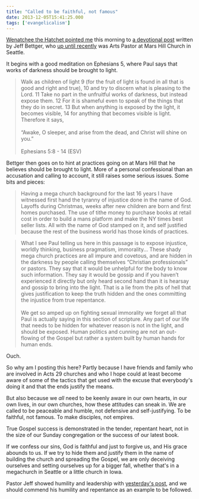 ```yaml
---
title: "Called to be faithful, not famous"
date: 2013-12-05T15:41:25.000
tags: ['evangelicalism']
---
```


[Wenatchee the Hatchet pointed me](http://wenatcheethehatchet.blogspot.com/2013/12/jeff-bettger-no-longer-pastor-at-mars.html) this morning to [a devotional post](http://www.locustnhoney.com/?p=1148) written by Jeff Bettger, who [up until recently](http://wenatcheethehatchet.blogspot.com/2013/12/jeff-bettger-no-longer-pastor-at-mars.html) was Arts Pastor at Mars Hill Church in Seattle.

It begins with a good meditation on Ephesians 5, where Paul says that works of darkness should be brought to light.

> Walk as children of light 9 (for the fruit of light is found in all that is good and right and true), 10 and try to discern what is pleasing to the Lord. 11 Take no part in the unfruitful works of darkness, but instead expose them. 12 For it is shameful even to speak of the things that they do in secret. 13 But when anything is exposed by the light, it becomes visible, 14 for anything that becomes visible is light. Therefore it says,  
>  <br/>
> “Awake, O sleeper, and arise from the dead, and Christ will shine on you.”  
> <br/>
> Ephesians 5:8 - 14 (ESV)

Bettger then goes on to hint at practices going on at Mars Hill that he believes should be brought to light. More of a personal confessional than an accusation and calling to account, it still raises some serious issues. Some bits and pieces:

> Having a mega church background for the last 16 years I have witnessed first hand the tyranny of injustice done in the name of God. Layoffs during Christmas, weeks after new children are born and first homes purchased. The use of tithe money to purchase books at retail cost in order to build a mans platform and make the NY times best seller lists. All with the name of God stamped on it, and self justified because the rest of the business world has those kinds of practices.

> What I see Paul telling us here in this passage is to expose injustice, worldly thinking, business pragmatism, immorality... These shady mega church practices are all impure and covetous, and are hidden in the darkness by people calling themselves “Christian professionals” or pastors. They say that it would be unhelpful for the body to know such information. They say it would be gossip and if you haven’t experienced it directly but only heard second hand than it is hearsay and gossip to bring into the light. That is a lie from the pits of hell that gives justification to keep the truth hidden and the ones committing the injustice from true repentance.  
> <br/>
> We get so amped up on fighting sexual immorality we forget all that Paul is actually saying in this section of scripture. Any part of our life that needs to be hidden for whatever reason is not in the light, and should be exposed. Human politics and cunning are not an out-flowing of the Gospel but rather a system built by human hands for human ends.

Ouch.

So why am I posting this here? Partly because I have friends and family who are involved in Acts 29 churches and who I hope could at least become aware of some of the tactics that get used with the excuse that everybody's doing it and that the ends justify the means.

But also because we _all_ need to be keenly aware in our own hearts, in our own lives, in our own churches, how these attitudes can sneak in. We are called to be peaceable and humble, not defensive and self-justifying. To be faithful, not famous. To make disciples, not empires.

True Gospel success is demonstrated in the tender, repentant heart, not in the size of our Sunday congregation or the success of our latest book.

If we confess our sins, God is faithful and just to forgive us, and His grace abounds to us. If we try to hide them and justify them in the name of building the church and spreading the Gospel, we are only deceiving ourselves and setting ourselves up for a bigger fall, whether that's in a megachurch in Seattle or a little church in Iowa.

Pastor Jeff showed humility and leadership with [yesterday's post](http://www.locustnhoney.com/?p=1148), and we should commend his humility and repentance as an example to be followed.
